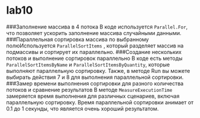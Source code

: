 # lab10
  ###Заполнение массива в 4 потока
В  коде используется `Parallel.For`, что позволяет ускорить заполнение массива случайными данными.
  ###Параллельная сортировка массива по выбранному полюИспользуется `ParallelSortItems` , 
который разделяет массив на подмассивы и сортирует их параллельно.
  ###Создание нескольких потоков и выполнение сортировок параллельно
В коде есть методы `ParallelSortItemsByName` и `ParallelSortItemsByQuantity`, которые выполняют параллельную сортировку.
Также, в методе Run вы можете выбирать действия 7 и 8 для выполнения параллельной сортировки.
  ###Замер времени выполнения сортировки для разного количества потоков и сравнение результатов
В методе `MeasureExecutionTime` замеряется время выполнения для различных сценариев, включая параллельную сортировку. 
Время параллельной сортировки анимает от 0.1 до 1 секунды, что является очень хороший результатом.
